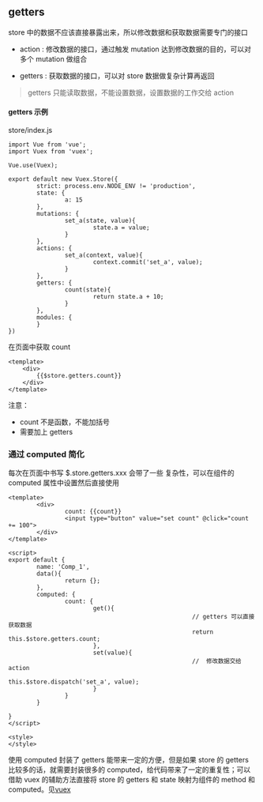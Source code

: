 ## getters 

store 中的数据不应该直接暴露出来，所以修改数据和获取数据需要专门的接口

* action : 修改数据的接口，通过触发 mutation 达到修改数据的目的，可以对多个 mutation 做组合

* getters : 获取数据的接口，可以对 store 数据做复杂计算再返回

> getters 只能读取数据，不能设置数据，设置数据的工作交给 action

#### getters 示例

store/index.js
```
import Vue from 'vue';
import Vuex from 'vuex';

Vue.use(Vuex);

export default new Vuex.Store({
        strict: process.env.NODE_ENV != 'production',
        state: {
                a: 15
        },
        mutations: {
                set_a(state, value){
                        state.a = value;
                }
        },
        actions: {
                set_a(context, value){
                        context.commit('set_a', value);
                }
        },
        getters: {
                count(state){
                        return state.a + 10;
                }
        },
        modules: {
        }
})
```

在页面中获取 count

```
<template>
	<div>
		{{$store.getters.count}}
	</div>
</template>
```

注意：
* count 不是函数，不能加括号
* 需要加上 getters

### 通过 computed 简化

每次在页面中书写 $.store.getters.xxx 会带了一些 复杂性，可以在组件的 computed 属性中设置然后直接使用

```
<template>
        <div>
                count: {{count}}
                <input type="button" value="set count" @click="count += 100">
        </div>
</template>

<script>
export default {
        name: 'Comp_1',
        data(){
                return {};
        },
        computed: {
                count: {
                        get(){
													// getters 可以直接获取数据
													return this.$store.getters.count;
                        },
                        set(value){
													//  修改数据交给 action
													this.$store.dispatch('set_a', value);
                        }
                }
        }

}
</script>

<style>
</style>
```

使用 computed 封装了 getters 能带来一定的方便，但是如果 store 的 getters 比较多的话，就需要封装很多的 computed，给代码带来了一定的重复性；可以借助 vuex 的辅助方法直接将 store 的 getters 和 state 映射为组件的 method 和 computed。见[vuex](./13.3.vuex-helpers.md)
